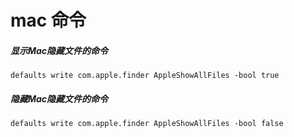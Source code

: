 # mac 命令
##### 显示Mac隐藏文件的命令
```
defaults write com.apple.finder AppleShowAllFiles -bool true
```
##### 隐藏Mac隐藏文件的命令
```
defaults write com.apple.finder AppleShowAllFiles -bool false
```
